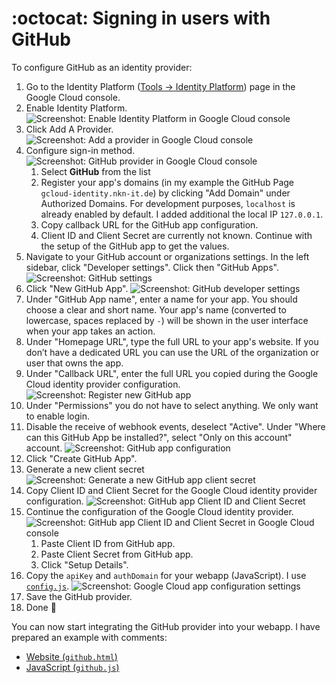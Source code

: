# :octocat: Signing in users with GitHub

To configure GitHub as an identity provider:

1. Go to the Identity Platform ([Tools -> Identity Platform](https://console.cloud.google.com/customer-identity?project=_)) page in the Google Cloud console.
1. Enable Identity Platform.
  ![Screenshot: Enable Identity Platform in Google Cloud console](./img/google-cloud-console-enable.png)
1. Click Add A Provider.
  ![Screenshot: Add a provider in Google Cloud console](./img/google-cloud-console-add.png)
1. Configure sign-in method.
  ![Screenshot: GitHub provider in Google Cloud console](./img/google-cloud-console-github.png)
    1. Select **GitHub** from the list
    1. Register your app's domains (in my example the GitHub Page `gcloud-identity.nkn-it.de`) by clicking "Add Domain" under Authorized Domains. For development purposes, `localhost` is already enabled by default.
    I added additional the local IP `127.0.0.1`.
    1. Copy callback URL for the GitHub app configuration.
    1. Client ID and Client Secret are currently not known.
    Continue with the setup of the GitHub app to get the values.
1. Navigate to your GitHub account or organizations settings.
   In the left sidebar, click "Developer settings".
   Click then "GitHub Apps".
  ![Screenshot: GitHub settings](./img/github-developer.png)
1. Click "New GitHub App".
    ![Screenshot: GitHub developer settings](./img/github-developer-app-new.png)
1. Under "GitHub App name", enter a name for your app.
  You should choose a clear and short name. Your app's name (converted to lowercase, spaces replaced by `-`) will be shown in the user interface when your app takes an action.
1. Under "Homepage URL", type the full URL to your app's website.
   If you don’t have a dedicated URL you can use the URL of the organization or user that owns the app.
1. Under "Callback URL", enter the full URL you copied during the Google Cloud identity provider configuration.
    ![Screenshot: Register new GitHub app](./img/github-developer-app-config.png)
1. Under "Permissions" you do not have to select anything. We only want to enable login.
1. Disable the receive of webhook events, deselect "Active".
   Under "Where can this GitHub App be installed?", select "Only on this account" account.
    ![Screenshot: GitHub app configuration](./img/github-developer-app-more-config.png)
1. Click "Create GitHub App".
1. Generate a new client secret
    ![Screenshot: Generate a new GitHub app client secret](./img/github-developer-app-new-key.png)
1. Copy Client ID and Client Secret for the Google Cloud identity provider configuration.
    ![Screenshot: GitHub app Client ID and Client Secret](./img/github-developer-app-new-key-copy.png)
1. Continue the configuration of the Google Cloud identity provider.
    ![Screenshot: GitHub app Client ID and Client Secret in Google Cloud console](./img/google-cloud-console-github-key.png)
    1. Paste Client ID from GitHub app.
    1. Paste Client Secret from GitHub app.
    1. Click "Setup Details".
1. Copy the `apiKey` and `authDomain` for your webapp (JavaScript).
   I use [`config.js`](./page/config.js).
    ![Screenshot: Google Cloud app configuration settings](./img/google-cloud-console-app-settings.png)
1. Save the GitHub provider.
1. Done 🎉

You can now start integrating the GitHub provider into your webapp. I have prepared an example with comments:

* [Website (`github.html`)](./page/github.html)
* [JavaScript (`github.js`)](./page/github.js)